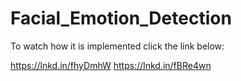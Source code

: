 # Facial_Emotion_Detection

To watch how it is implemented click the link below:

https://lnkd.in/fhyDmhW 
https://lnkd.in/fBRe4wn
